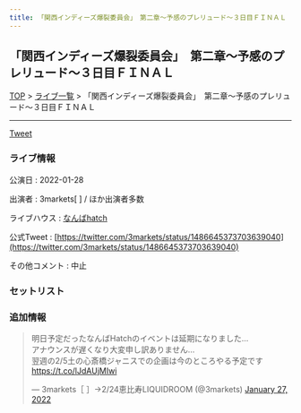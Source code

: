 ```yaml
---
title: 「関西インディーズ爆裂委員会」　第二章～予感のプレリュード～３日目ＦＩＮＡＬ | 2022-01-28
---
```

## 「関西インディーズ爆裂委員会」　第二章～予感のプレリュード～３日目ＦＩＮＡＬ

[TOP](/setlist/) > [ライブ一覧](lives.html) > 「関西インディーズ爆裂委員会」　第二章～予感のプレリュード～３日目ＦＩＮＡＬ

___

<a href="https://twitter.com/share?ref_src=twsrc%5Etfw" data-text="3markets[ ]セットリスト > 「関西インディーズ爆裂委員会」　第二章～予感のプレリュード～３日目ＦＩＮＡＬ" class="twitter-share-button" data-via="3markets" data-hashtags="3markets" data-related="3markets" data-show-count="false">Tweet</a>

### ライブ情報

公演日
:    2022-01-28

出演者
:    3markets[ ] / ほか出演者多数

ライブハウス
:    [なんばhatch](livehouse015.html)

公式Tweet
:    [https://twitter.com/3markets/status/1486645373703639040](https://twitter.com/3markets/status/1486645373703639040)

その他コメント
:    中止

### セットリスト





### 追加情報



<blockquote class="twitter-tweet"><p lang="ja" dir="ltr">明日予定だったなんばHatchのイベントは延期になりました…<br>アナウンスが遅くなり大変申し訳ありません…<br>翌週の2/5土の心斎橋ジャニスでの企画は今のところやる予定です <a href="https://t.co/lJdAUjMIwi">https://t.co/lJdAUjMIwi</a></p>&mdash; 3markets［ ］→2/24恵比寿LIQUIDROOM (@3markets) <a href="https://twitter.com/3markets/status/1486645373703639040?ref_src=twsrc%5Etfw">January 27, 2022</a></blockquote>
<script async src="https://platform.twitter.com/widgets.js" charset="utf-8"></script>




<script async src="https://platform.twitter.com/widgets.js" charset="utf-8"></script>